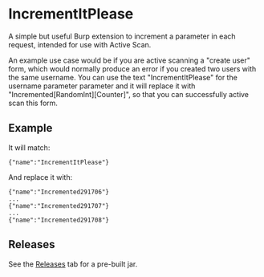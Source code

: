 # IncrementItPlease
A simple but useful Burp extension to increment a parameter in each request, intended for use with Active Scan.

An example use case would be if  you are active scanning a "create user" form, which would normally produce an error if you created two users with the same username. You can use the text "IncrementItPlease" for the username parameter parameter and it will replace it with "Incremented[RandomInt][Counter]", so that you can successfully active scan this form.

## Example
It will match:
```
{"name":"IncrementItPlease"}
```
And replace it with:
```
{"name":"Incremented291706"}
...
{"name":"Incremented291707"}
...
{"name":"Incremented291708"}
```

## Releases
See the [Releases](https://github.com/motoyasu.saburi/IncrementMePlease/releases) tab for a pre-built jar.
